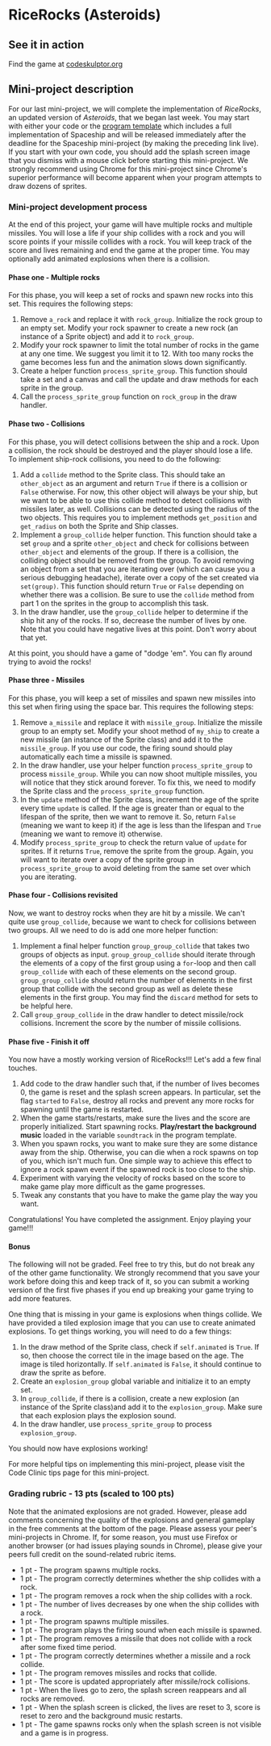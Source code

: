 # RiceRocks (Asteroids)

## See it in action
Find the game at [codeskulptor.org](http://www.codeskulptor.org/#user43_arhb59THDr_2.py)

## Mini-project description
For our last mini-project, we will complete the implementation of *RiceRocks*, an updated version of *Asteroids*, that we began last week. You may start with either your code or the [program template](http://www.codeskulptor.org/#examples-ricerocks_template.py) which includes a full implementation of Spaceship and will be released immediately after the deadline for the Spaceship mini-project (by making the preceding link live). If you start with your own code, you should add the splash screen image that you dismiss with a mouse click before starting this mini-project. We strongly recommend using Chrome for this mini-project since Chrome's superior performance will become apparent when your program attempts to draw dozens of sprites.

### Mini-project development process
At the end of this project, your game will have multiple rocks and multiple missiles. You will lose a life if your ship collides with a rock and you will score points if your missile collides with a rock. You will keep track of the score and lives remaining and end the game at the proper time. You may optionally add animated explosions when there is a collision.

#### Phase one - Multiple rocks
For this phase, you will keep a set of rocks and spawn new rocks into this set. This requires the following steps:

1. Remove `a_rock` and replace it with `rock_group`. Initialize the rock group to an empty set. Modify your rock spawner to create a new rock (an instance of a Sprite object) and add it to `rock_group`.
2. Modify your rock spawner to limit the total number of rocks in the game at any one time. We suggest you limit it to 12. With too many rocks the game becomes less fun and the animation slows down significantly.
3. Create a helper function `process_sprite_group`. This function should take a set and a canvas and call the update and draw methods for each sprite in the group.
4. Call the `process_sprite_group` function on `rock_group` in the draw handler.

#### Phase two - Collisions
For this phase, you will detect collisions between the ship and a rock. Upon a collision, the rock should be destroyed and the player should lose a life. To implement ship-rock collisions, you need to do the following:

1. Add a `collide` method to the Sprite class. This should take an `other_object` as an argument and return `True` if there is a collision or `False` otherwise. For now, this other object will always be your ship, but we want to be able to use this collide method to detect collisions with missiles later, as well. Collisions can be detected using the radius of the two objects. This requires you to implement methods `get_position` and `get_radius` on both the Sprite and Ship classes.
2. Implement a `group_collide` helper function. This function should take a set `group` and a sprite `other_object` and check for collisions between `other_object` and elements of the group. If there is a collision, the colliding object should be removed from the group. To avoid removing an object from a set that you are iterating over (which can cause you a serious debugging headache), iterate over a copy of the set created via `set(group)`. This function should return `True` or `False` depending on whether there was a collision. Be sure to use the `collide` method from part 1 on the sprites in the group to accomplish this task.
3. In the draw handler, use the `group_collide` helper to determine if the ship hit any of the rocks. If so, decrease the number of lives by one. Note that you could have negative lives at this point. Don't worry about that yet.

At this point, you should have a game of "dodge 'em". You can fly around trying to avoid the rocks!

#### Phase three - Missiles
For this phase, you will keep a set of missiles and spawn new missiles into this set when firing using the space bar. This requires the following steps:

1. Remove `a_missile` and replace it with `missile_group`. Initialize the missile group to an empty set. Modify your shoot method of `my_ship` to create a new missile (an instance of the Sprite class) and add it to the `missile_group`. If you use our code, the firing sound should play automatically each time a missile is spawned.
2. In the draw handler, use your helper function `process_sprite_group` to process `missile_group`. While you can now shoot multiple missiles, you will notice that they stick around forever. To fix this, we need to modify the Sprite class and the `process_sprite_group` function.
3. In the `update` method of the Sprite class, increment the age of the sprite every time `update` is called. If the age is greater than or equal to the lifespan of the sprite, then we want to remove it. So, return `False` (meaning we want to keep it) if the age is less than the lifespan and `True` (meaning we want to remove it) otherwise.
4. Modify `process_sprite_group` to check the return value of `update` for sprites. If it returns `True`, remove the sprite from the group. Again, you will want to iterate over a copy of the sprite group in `process_sprite_group` to avoid deleting from the same set over which you are iterating.

#### Phase four - Collisions revisited 
Now, we want to destroy rocks when they are hit by a missile. We can't quite use `group_collide`, because we want to check for collisions between two groups. All we need to do is add one more helper function:

1. Implement a final helper function `group_group_collide` that takes two groups of objects as input. `group_group_collide` should iterate through the elements of a copy of the first group using a `for`-loop and then call `group_collide` with each of these elements on the second group. `group_group_collide` should return the number of elements in the first group that collide with the second group as well as delete these elements in the first group. You may find the `discard` method for sets to be helpful here.
2. Call `group_group_collide` in the draw handler to detect missile/rock collisions. Increment the score by the number of missile collisions.

#### Phase five - Finish it off
You now have a mostly working version of RiceRocks!!! Let's add a few final touches.

1. Add code to the draw handler such that, if the number of lives becomes 0, the game is reset and the splash screen appears. In particular, set the flag `started` to `False`, destroy all rocks and prevent any more rocks for spawning until the game is restarted.
2. When the game starts/restarts, make sure the lives and the score are properly initialized. Start spawning rocks. **Play/restart the background music** loaded in the variable `soundtrack` in the program template.
3. When you spawn rocks, you want to make sure they are some distance away from the ship. Otherwise, you can die when a rock spawns on top of you, which isn't much fun. One simple way to achieve this effect to ignore a rock spawn event if the spawned rock is too close to the ship.
4. Experiment with varying the velocity of rocks based on the score to make game play more difficult as the game progresses.
5. Tweak any constants that you have to make the game play the way you want.

Congratulations! You have completed the assignment. Enjoy playing your game!!!

#### Bonus
The following will not be graded. Feel free to try this, but do not break any of the other game functionality. We strongly recommend that you save your work before doing this and keep track of it, so you can submit a working version of the first five phases if you end up breaking your game trying to add more features.

One thing that is missing in your game is explosions when things collide. We have provided a tiled explosion image that you can use to create animated explosions. To get things working, you will need to do a few things:

1. In the draw method of the Sprite class, check if `self.animated` is `True`. If so, then choose the correct tile in the image based on the age. The image is tiled horizontally. If `self.animated` is `False`, it should continue to draw the sprite as before.
2. Create an `explosion_group` global variable and initialize it to an empty set.
3. In `group_collide`, if there is a collision, create a new explosion (an instance of the Sprite class)and add it to the `explosion_group`. Make sure that each explosion plays the explosion sound.
4. In the draw handler, use `process_sprite_group` to process `explosion_group`.

You should now have explosions working!

For more helpful tips on implementing this mini-project, please visit the Code Clinic tips page for this mini-project.

### Grading rubric - 13 pts (scaled to 100 pts)

Note that the animated explosions are not graded. However, please add comments concerning the quality of the explosions and general gameplay in the free comments at the bottom of the page. Please assess your peer's mini-projects in Chrome. If, for some reason, you must use Firefox or another browser (or had issues playing sounds in Chrome), please give your peers full credit on the sound-related rubric items.

- 1 pt - The program spawns multiple rocks.
- 1 pt - The program correctly determines whether the ship collides with a rock.
- 1 pt - The program removes a rock when the ship collides with a rock.
- 1 pt - The number of lives decreases by one when the ship collides with a rock.
- 1 pt - The program spawns multiple missiles.
- 1 pt - The program plays the firing sound when each missile is spawned.
- 1 pt - The program removes a missile that does not collide with a rock after some fixed time period.
- 1 pt - The program correctly determines whether a missile and a rock collide.
- 1 pt - The program removes missiles and rocks that collide.
- 1 pt - The score is updated appropriately after missile/rock collisions.
- 1 pt - When the lives go to zero, the splash screen reappears and all rocks are removed.
- 1 pt - When the splash screen is clicked, the lives are reset to 3, score is reset to zero and the background music restarts.
- 1 pt - The game spawns rocks only when the splash screen is not visible and a game is in progress.
